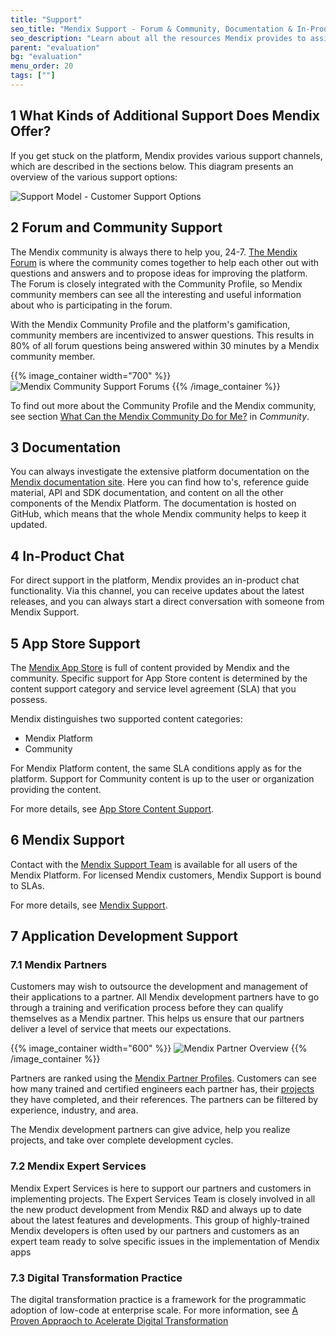 ```yaml
---
title: "Support"
seo_title: "Mendix Support - Forum & Community, Documentation & In-Product Chat"
seo_description: "Learn about all the resources Mendix provides to assist the use of the platform, including the Mendix Forum & community support, documentation, the Support Team & more."
parent: "evaluation"
bg: "evaluation"
menu_order: 20
tags: [""]
---
```


## 1 What Kinds of Additional Support Does Mendix Offer?

If you get stuck on the platform, Mendix provides various support channels, which are described in the sections below. This diagram presents an overview of the various support options:

![Support Model - Customer Support Options](attachments/support-model.png)

## 2 Forum and Community Support

The Mendix community is always there to help you, 24-7. [The Mendix Forum](https://forum.mendixcloud.com/link/questions) is where the community comes together to help each other out with questions and answers and to propose ideas for improving the platform. The Forum is closely integrated with the Community Profile, so Mendix community members can see all the interesting and useful information about who is participating in the forum.

With the Mendix Community Profile and the platform's gamification, community members are incentivized to answer questions. This results in 80% of all forum questions being answered within 30 minutes by a Mendix community member.

{{% image_container width="700" %}}
![Mendix Community Support Forums](attachments/forum.png)
{{% /image_container %}}

To find out more about the Community Profile and the Mendix community, see section [What Can the Mendix Community Do for Me?](community#community-do-for-me) in *Community*.

## 3 Documentation

You can always investigate the extensive platform documentation on the [Mendix documentation site](https://docs.mendix.com). Here you can find how to's, reference guide material, API and SDK documentation, and content on all the other components of the Mendix Platform. The documentation is hosted on GitHub, which means that the whole Mendix community helps to keep it updated.

## 4 In-Product Chat

For direct support in the platform, Mendix provides an in-product chat functionality. Via this channel, you can receive updates about the latest releases, and you can always start a direct conversation with someone from Mendix Support.

## 5 App Store Support

The [Mendix App Store](https://appstore.home.mendix.com/index3.html) is full of content provided by Mendix and the community. Specific support for App Store content is determined by the content support category and service level agreement (SLA) that you possess.

Mendix distinguishes two supported content categories:

* Mendix Platform
* Community

For Mendix Platform content, the same SLA conditions apply as for the platform. Support for Community content is up to the user or organization providing the content.

For more details, see [App Store Content Support](https://docs.mendix.com/community/app-store/app-store-content-support).

## 6 Mendix Support

Contact with the [Mendix Support Team](http://support.mendix.com) is available for all users of the Mendix Platform. For licensed Mendix customers, Mendix Support is bound to SLAs.

For more details, see [Mendix Support](https://docs.mendix.com/howtogeneral/support/).

## 7 Application Development Support

### 7.1 Mendix Partners

Customers may wish to outsource the development and management of their applications to a partner. All Mendix development partners have to go through a training and verification process before they can qualify themselves as a Mendix partner. This helps us ensure that our partners deliver a level of service that meets our expectations.

{{% image_container width="600" %}}
![Mendix Partner Overview](attachments/partner-overview.png)
{{% /image_container %}}

Partners are ranked using the [Mendix Partner Profiles](https://developer.mendixcloud.com/link/partneroverview). Customers can see how many trained and certified engineers each partner has, their [projects](https://developer.mendixcloud.com/link/customers) they have completed, and their references. The partners can be filtered by experience, industry, and area.

The Mendix development partners can give advice, help you realize projects, and take over complete development cycles.

### 7.2 Mendix Expert Services

Mendix Expert Services is here to support our partners and customers in implementing projects. The Expert Services Team is closely involved in all the new product development from Mendix R&D and always up to date about the latest features and developments. This group of highly-trained Mendix developers is often used by our partners and customers as an expert team ready to solve specific issues in the implementation of Mendix apps

### 7.3 Digital Transformation Practice

The digital transformation practice is a framework for the programmatic adoption of low-code at enterprise scale. For more information, see [A Proven Appraoch to Acelerate Digital Transformation](https://www.mendix.com/digital-transformation/)
